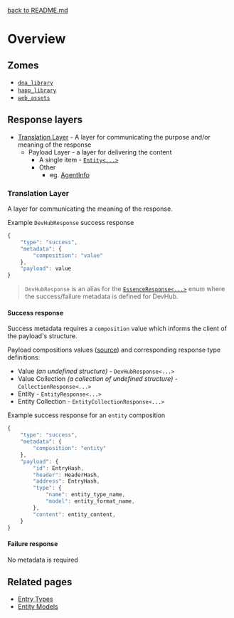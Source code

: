 [back to README.md](../README.md)


# Overview


## Zomes

- [`dna_library`](./zomes/DNA_Library.md)
- [`happ_library`](./zomes/hApp_Library.md)
- [`web_assets`](./zomes/Web_Assets.md)



## Response layers

- [Translation Layer](#translation-layer) - A layer for communicating the purpose and/or meaning of
  the response
  - Payload Layer - a layer for delivering the content
    - A single item - [`Entity<...>`](https://docs.rs/hc_crud_caps/0.*/hc_crud/struct.Entity.html)
    - Other
      - eg. [AgentInfo](https://docs.rs/hdk/0.0.*/hdk/prelude/struct.AgentInfo.html)


### Translation Layer
A layer for communicating the meaning of the response.

Example `DevHubResponse` success response
```javascript
{
    "type": "success",
    "metadata": {
        "composition": "value"
    },
    "payload": value
}
```

> `DevHubResponse` is an alias for the
[`EssenceResponse<...>`](https://docs.rs/essence_payloads/0.*/essence/enum.EssenceResponse.html)
enum where the success/failure metadata is defined for DevHub.


#### Success response
Success metadata requires a `composition` value which informs the client of the payload's
structure.

Payload compositions values ([source](../devhub_types/src/constants.rs)) and corresponding response
type definitions:

- Value *(an undefined structure)* - `DevHubResponse<...>`
- Value Collection *(a collection of undefined structure)* - `CollectionResponse<...>`
- Entity - `EntityResponse<...>`
- Entity Collection - `EntityCollectionResponse<...>`

Example success response for an `entity` composition
```javascript
{
    "type": "success",
    "metadata": {
        "composition": "entity"
    },
    "payload": {
        "id": EntryHash,
        "header": HeaderHash,
        "address": EntryHash,
        "type": {
            "name": entity_type_name,
            "model": entity_format_name,
        },
        "content": entity_content,
    }
}
```

#### Failure response
No metadata is required



## Related pages

- [Entry Types](./Entry_Types.md)
- [Entity Models](./Entity_Models.md)
